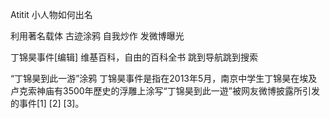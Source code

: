 Atitit 小人物如何出名 

利用著名载体
古迹涂鸦   自我炒作 发微博曝光

丁锦昊事件[编辑]
维基百科，自由的百科全书
跳到导航跳到搜索


“丁锦昊到此一游”涂鸦
丁锦昊事件是指在2013年5月，南京中学生丁锦昊在埃及卢克索神庙有3500年歷史的浮雕上涂写“丁锦昊到此一遊”被网友微博披露所引发的事件[1] [2] [3]。

